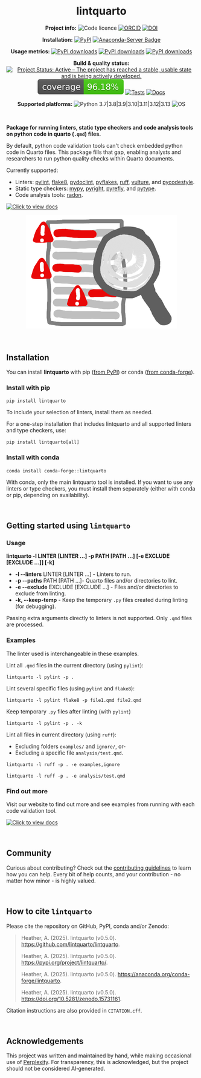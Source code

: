 <div align="center">

# lintquarto

**Project info:** 
![Code licence](https://img.shields.io/badge/Licence-MIT-A6CE39?&labelColor=gray)
[![ORCID](https://img.shields.io/badge/ORCID_Amy_Heather-0000--0002--6596--3479-A6CE39?&logo=orcid&logoColor=white)](https://orcid.org/0000-0002-6596-3479)
[![DOI](https://img.shields.io/badge/DOI-10.5281/zenodo.15731161-A6CE39?&logoColor=white)](https://doi.org/10.5281/zenodo.15731161)

**Installation:**
[![PyPI](https://img.shields.io/pypi/v/lintquarto?&labelColor=gray)](https://pypi.org/project/lintquarto/)
[![Anaconda-Server Badge](https://anaconda.org/conda-forge/lintquarto/badges/version.svg)](https://anaconda.org/conda-forge/lintquarto)

**Usage metrics:**
[![PyPI downloads](https://static.pepy.tech/badge/lintquarto)](https://pepy.tech/project/lintquarto)
[![PyPI downloads](https://static.pepy.tech/badge/lintquarto/month)](https://pepy.tech/project/lintquarto)
[![PyPI downloads](https://static.pepy.tech/badge/lintquarto/week)](https://pepy.tech/project/lintquarto)

**Build & quality status:**
[![Project Status: Active – The project has reached a stable, usable state and is being actively developed.](https://www.repostatus.org/badges/latest/active.svg)](https://www.repostatus.org/#active)
[![Coverage](https://github.com/lintquarto/lintquarto/raw/main/images/coverage-badge.svg)](https://github.com/lintquarto/lintquarto/actions/workflows/tests.yaml)
[![Tests](https://github.com/lintquarto/lintquarto/actions/workflows/tests.yaml/badge.svg)](https://github.com/lintquarto/lintquarto/actions/workflows/tests.yaml)
[![Docs](https://github.com/lintquarto/lintquarto/actions/workflows/docs.yaml/badge.svg)](https://github.com/lintquarto/lintquarto/actions/workflows/docs.yaml)

**Supported platforms:**
![Python 3.7|3.8|3.9|3.10|3.11|3.12|3.13](https://img.shields.io/badge/Python-3.7%7C3.8%7C3.9%7C3.10%7C3.11%7C3.12%7C3.13-blue)
![OS](https://img.shields.io/badge/OS-Windows%20%7C%20Linux%20%7C%20macOS-blue?logo=windows&logo=linux&logo=apple)

</div>

<br>

**Package for running linters, static type checkers and code analysis tools on python code in quarto (`.qmd`) files.**

By default, python code validation tools can't check embedded python code in Quarto files. This package fills that gap, enabling analysts and researchers to run python quality checks within Quarto documents.

Currently supported:

* Linters: [pylint](https://github.com/pylint-dev/pylint), [flake8](https://github.com/pycqa/flake8), [pydoclint](https://github.com/jsh9/pydoclint), [pyflakes](https://github.com/PyCQA/pyflakes), [ruff](https://github.com/astral-sh/ruff), [vulture](https://github.com/jendrikseipp/vulture), and [pycodestyle](https://github.com/PyCQA/pycodestyle).
* Static type checkers: [mypy](https://github.com/python/mypy), [pyright](https://github.com/microsoft/pyright), [pyrefly](https://github.com/facebook/pyrefly), and [pytype](https://github.com/google/pytype).
* Code analysis tools: [radon](https://github.com/rubik/radon).

[![Click to view docs](https://img.shields.io/badge/🖱️_Click_to_view_package_documentation-37a779?style=for-the-badge)](https://lintquarto.github.io/lintquarto/)

<p align="center">
  <img src="https://github.com/lintquarto/lintquarto/raw/main/docs/images/linting.png" alt="Linting illustration" width="400"/>
</p>

<br>

## Installation

You can install **lintquarto** with pip ([from PyPI](https://pypi.org/project/lintquarto/)) or conda ([from conda-forge](https://anaconda.org/conda-forge/lintquarto)).

### Install with pip

```
pip install lintquarto
```

To include your selection of linters, install them as needed.

For a one-step installation that includes lintquarto and all supported linters and type checkers, use:

```
pip install lintquarto[all]
```

### Install with conda

```
conda install conda-forge::lintquarto
```

With conda, only the main lintquarto tool is installed. If you want to use any linters or type checkers, you must install them separately (either with conda or pip, depending on availability).

<br>

## Getting started using `lintquarto`

### Usage

**lintquarto -l LINTER [LINTER ...] -p PATH [PATH ...] [-e EXCLUDE [EXCLUDE ...]] [-k]**

* **-l --linters** LINTER [LINTER ...] - Linters to run.
* **-p --paths** PATH [PATH ...]- Quarto files and/or directories to lint.
* **-e --exclude** EXCLUDE [EXCLUDE ...] - Files and/or directories to exclude from linting.
* **-k, --keep-temp** - Keep the temporary `.py` files created during linting (for debugging).

Passing extra arguments directly to linters is not supported. Only `.qmd` files are processed.

### Examples

The linter used is interchangeable in these examples.

Lint all `.qmd` files in the current directory (using `pylint`):

```{.bash}
lintquarto -l pylint -p .
```

Lint several specific files (using `pylint` and `flake8`):

```{.bash}
lintquarto -l pylint flake8 -p file1.qmd file2.qmd
```

Keep temporary `.py` files after linting (with `pylint`)

```{.bash}
lintquarto -l pylint -p . -k
```

Lint all files in current directory (using `ruff`):

* Excluding folders `examples/` and `ignore/`, or-
* Excluding a specific file `analysis/test.qmd`.

```{.bash}
lintquarto -l ruff -p . -e examples,ignore
```

```{.bash}
lintquarto -l ruff -p . -e analysis/test.qmd
```

### Find out more

Visit our website to find out more and see examples from running with each code validation tool.

[![Click to view docs](https://img.shields.io/badge/🖱️_Click_to_view_package_documentation-37a779?style=for-the-badge)](https://lintquarto.github.io/lintquarto/)

<br>

## Community

Curious about contributing? Check out the [contributing guidelines](CONTRIBUTING.md) to learn how you can help. Every bit of help counts, and your contribution - no matter how minor - is highly valued.

<br>

## How to cite `lintquarto`

Please cite the repository on GitHub, PyPI, conda and/or Zenodo:

> Heather, A. (2025). lintquarto (v0.5.0).  https://github.com/lintquarto/lintquarto.
>
> Heather, A. (2025). lintquarto (v0.5.0). https://pypi.org/project/lintquarto/.
>
> Heather, A. (2025). lintquarto (v0.5.0). https://anaconda.org/conda-forge/lintquarto.
>
> Heather, A. (2025). lintquarto (v0.5.0). https://doi.org/10.5281/zenodo.15731161.

Citation instructions are also provided in `CITATION.cff`.

<br>

## Acknowledgements

This project was written and maintained by hand, while making occasional use of [Perplexity](https://www.perplexity.ai/). For transparency, this is acknowledged, but the project should not be considered AI‑generated.